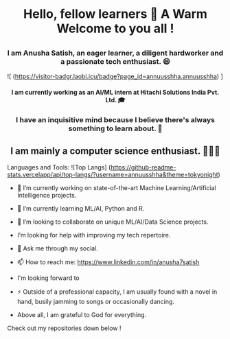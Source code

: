 ### <h1 align="center"> Hello, fellow learners 👋 A Warm Welcome to you all ! </h1>

## <h3 align="center"> I am Anusha Satish, an eager learner, a diligent hardworker and a passionate tech enthusiast. 😄 </h3>

![ (https://visitor-badgr.laobi.icu/badge?page_id=annuusshha.annuusshha) ]

<h4 align="center"> I am currently working as an AI/ML intern at Hitachi Solutions India Pvt. Ltd.
🎓 </h4>

<h3 align="center"> I have an inquisitive mind because I believe there's always something to learn about. 🤔 </h5>

<h2 align="center"> I am mainly a computer science enthusiast. 👩🏻‍💻 </h2>

Languages and Tools:
![Top Langs] (https://github-readme-stats.vercelapp/api/top-langs/?username=annuusshha&theme=tokyonight)

- 🔭 I’m currently working on state-of-the-art Machine Learning/Artificial Intelligence projects.

- 🌱 I’m currently learning ML/AI, Python and R.

- 👯 I’m looking to collaborate on unique ML/AI/Data Science projects.

-  I’m looking for help with improving my tech repertoire.

- 💬 Ask me through my social.

- 📫 How to reach me: https://www.linkedin.com/in/anusha7satish

-  I'm looking forward to 

- ⚡ Outside of a professional capacity, I am usually found with a novel in hand, busily jamming to songs or occasionally dancing. 

- Above all, I am grateful to God for everything.

Check out my repositories down below !
